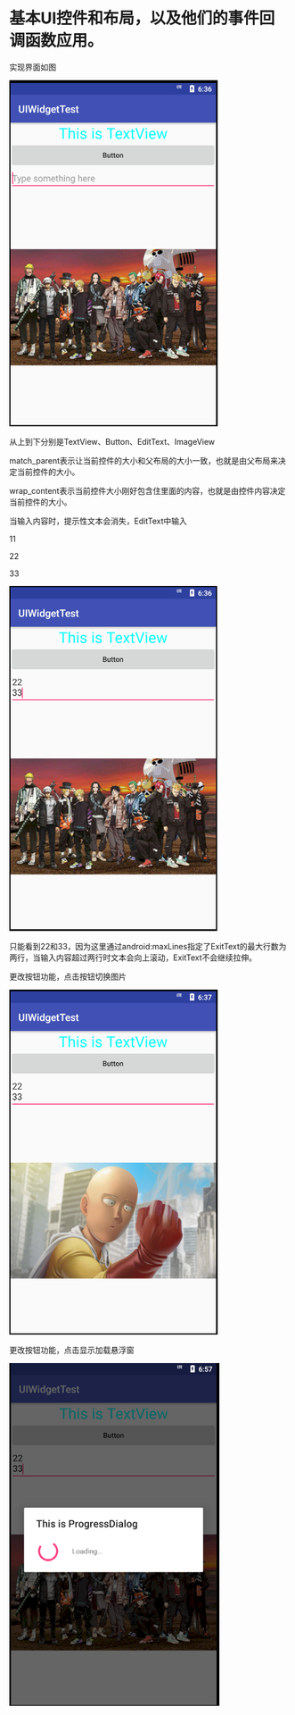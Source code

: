 # 基本UI控件和布局，以及他们的事件回调函数应用。



实现界面如图

![image-20201114143626941](README.assets/image-20201114143626941.png)

从上到下分别是TextView、Button、EditText、ImageView

match_parent表示让当前控件的大小和父布局的大小一致，也就是由父布局来决定当前控件的大小。

wrap_content表示当前控件大小刚好包含住里面的内容，也就是由控件内容决定当前控件的大小。





当输入内容时，提示性文本会消失，EditText中输入

11

22

33

![image-20201114143657117](README.assets/image-20201114143657117.png)

只能看到22和33，因为这里通过android:maxLines指定了ExitText的最大行数为两行，当输入内容超过两行时文本会向上滚动，ExitText不会继续拉伸。



更改按钮功能，点击按钮切换图片

![image-20201114143709934](README.assets/image-20201114143709934.png)

更改按钮功能，点击显示加载悬浮窗

![image-20201114145751591](README.assets/image-20201114145751591.png)